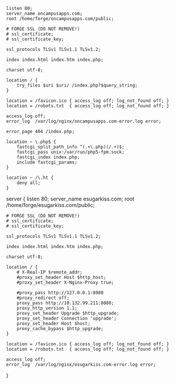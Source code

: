     listen 80;
    server_name oncampusapps.com;
    root /home/forge/oncampusapps.com/public;

    # FORGE SSL (DO NOT REMOVE!)
    # ssl_certificate;
    # ssl_certificate_key;

    ssl_protocols TLSv1 TLSv1.1 TLSv1.2;

    index index.html index.htm index.php;

    charset utf-8;

    location / {
        try_files $uri $uri/ /index.php?$query_string;
    }

    location = /favicon.ico { access_log off; log_not_found off; }
    location = /robots.txt  { access_log off; log_not_found off; }

    access_log off;
    error_log  /var/log/nginx/oncampusapps.com-error.log error;

    error_page 404 /index.php;

    location ~ \.php$ {
        fastcgi_split_path_info ^(.+\.php)(/.+)$;
        fastcgi_pass unix:/var/run/php5-fpm.sock;
        fastcgi_index index.php;
        include fastcgi_params;
    }

    location ~ /\.ht {
        deny all;
    }


server {
    listen 80;
    server_name esugarkiss.com;
    root /home/forge/esugarkiss.com/public;

    # FORGE SSL (DO NOT REMOVE!)
    # ssl_certificate;
    # ssl_certificate_key;

    ssl_protocols TLSv1 TLSv1.1 TLSv1.2;

    index index.html index.htm index.php;

    charset utf-8;

    location / {
        # X-Real-IP $remote_addr;
        #proxy_set_header Host $http_host;
        #proxy_set_header X-Nginx-Proxy true;
        
        #proxy_pass http://127.0.0.1:8080
        #proxy_redirect off;
        proxy_pass http://10.132.99.211:8080;
        proxy_http_version 1.1;
        proxy_set_header Upgrade $http_upgrade;
        proxy_set_header Connection 'upgrade';
        proxy_set_header Host $host;
        proxy_cache_bypass $http_upgrade;        
    }

    location = /favicon.ico { access_log off; log_not_found off; }
    location = /robots.txt  { access_log off; log_not_found off; }

    access_log off;
    error_log  /var/log/nginx/esugarkiss.com-error.log error;


}